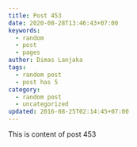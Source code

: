 ```yaml
---
title: Post 453
date: 2020-08-28T13:46:43+07:00
keywords:
  - random
  - post
  - pages
author: Dimas Lanjaka
tags:
  - random post
  - post has 5
category:
  - random post
  - uncategorized
updated: 2016-08-25T02:14:45+07:00
---
```

This is content of post 453